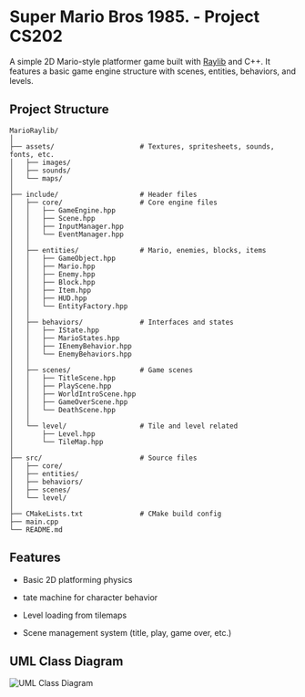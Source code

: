 # Super Mario Bros 1985. - Project CS202

A simple 2D Mario-style platformer game built with [Raylib](https://www.raylib.com/) and C++. It features a basic game engine structure with scenes, entities, behaviors, and levels.

## Project Structure

```
MarioRaylib/ 
│
├── assets/                     # Textures, spritesheets, sounds, fonts, etc.
│   ├── images/
│   ├── sounds/
│   └── maps/
│
├── include/                    # Header files
│   ├── core/                   # Core engine files
│   │   ├── GameEngine.hpp
│   │   ├── Scene.hpp
│   │   ├── InputManager.hpp
│   │   └── EventManager.hpp
│   │
│   ├── entities/               # Mario, enemies, blocks, items
│   │   ├── GameObject.hpp
│   │   ├── Mario.hpp
│   │   ├── Enemy.hpp
│   │   ├── Block.hpp
│   │   ├── Item.hpp
│   │   ├── HUD.hpp
│   │   └── EntityFactory.hpp
│   │
│   ├── behaviors/              # Interfaces and states
│   │   ├── IState.hpp
│   │   ├── MarioStates.hpp
│   │   ├── IEnemyBehavior.hpp
│   │   └── EnemyBehaviors.hpp
│   │
│   ├── scenes/                 # Game scenes
│   │   ├── TitleScene.hpp
│   │   ├── PlayScene.hpp
│   │   ├── WorldIntroScene.hpp
│   │   ├── GameOverScene.hpp
│   │   └── DeathScene.hpp
│   │
│   └── level/                  # Tile and level related
│       ├── Level.hpp
│       └── TileMap.hpp
│
├── src/                        # Source files
│   ├── core/
│   ├── entities/
│   ├── behaviors/
│   ├── scenes/
│   └── level/
│
├── CMakeLists.txt              # CMake build config
├── main.cpp
└── README.md
```

## Features

- Basic 2D platforming physics

- tate machine for character behavior

- Level loading from tilemaps

- Scene management system (title, play, game over, etc.)

## UML Class Diagram

![UML Class Diagram](https://img.plantuml.biz/plantuml/png/nLTBSzis4BvhHly1jygZEDF9aUDwOiUMeqbTkvKzFKFaMaG40Xm0bCCc-U_5KmIe5zrBSyXO7x2BVNpxu4Ufi51DHSUZyKYk2Qknm1NAAPRoIYb1bes2USxPWlm3w5TpwnVqsu5_vkmQIq2VZ3Z2h41pfa2yu1paSS7n22-b4ZXNxcrqXojuM7u53NmVZn0wHzyoz48vLkvNc_nw9OKg4wG4iYfL0c56AgouoD2L_ylWKzJK1LOmESlGXfF2OON0hntoqnZex0gYmQgy4GAOckceGOO8ys_9MX05Yn90s_04trGZuCFDYVU2X--stgKMa11CD5yehSBPC4MbZZI5EQiRbMhTzn8O9PE3YcyPLEqrb7X3WfDJLF5DJmjddpYbH1BE3kjwM4eG6zYguUmFhiXBEu6DjY93Ek64hGxxs4Jvdo9S547XX2zbrkbFB6CddpXEu7ii2DTwR8HFijQHmibuHaWZcFaKEOZ8ETiGbfCbrITBpgd3ATc0Z5cJSz6nQ8eaAAjb8eE-a-bDYTjF5Lz-pQBIsaVmHOKfjGvjaQO6aI0p8i03uv7duiMFz-yJuGIFLCHueiX5yVpyCj0xqyoMlIZRavdk4roqWHcv00swIAcsXYZj8Gi_qmTsL9tcXIqlj6YbWceOAwp4FMPurPN0lfGH-GNQHm5IGZ5PGtiMA6ADDjcwPIl2m8KcKdhQQ5FDP2YBRUa75Yzz2yXwBU6_CcyVrUuuhvOu_Fh2UOsVXFa_G8z4O5RYHufDHGJqRqpNdJcUeoLGsWTdD39xF7B-NVmuFz--7479yn7Ujw7N8IsDKulstUZPj-_ANcjjojFB6Meao06JcF9yFJ3rzcv8FP5NkTATgUjK9fMVYHeu8gy5oTTMOq3-R40gpO84D2rHcexeqV78MM6Z7kk8u9wYw6HNsuborcKyC3ZcQZV23ALrwvnKfeLahfCCYyjz8qlDhohkeZFANs5Bs0S6pxKbcNdI-jK9TLWisA5RuUEE_wud8xMxsHEXKE5wM12Sc6U8qf9w91a5zqQ1mS2rcamFDQakB6KlVIknHFG7DZsNBb9wmobq7EiPeR0pgj-ycNbhUZP-k45O2DmU53uUhKMk_Nhhxcg50cC8wnVEczOrlLmMyRvcvnq5p9hwG1GK1Ml0jbroGGkzXmkUmBgXjGbWrmAzJINWZPwifKV68-UOPLlyJWJlF1QTHIz6QE_Pw2Hz-tYU7ijMabo-QJvx6JzSmvPPrxIz4xhLglRWkkGI8pdTGB9RNSMtto6DN1zUjtg3FR7cjCFFSst3hLbo1tQnpyytY5IrBdaZy-Rb_6ZfMJl2fXC_yl-iyDkTRjZMetIgzswKjbVrDqe_NxfRjjNrRramlcNwzCvoQgawm2535UIvCbbeOGgAixDX3aOyIxzPRMbbo5UOEH0DOrfxFFXNeEPCVzAmt3QcJfbtJZUpbUi3vYF5_f6MITFV_Owx-XTGR2QyB4bzajdH5uCPWndAtN2MyP5R4lIt137ujWbrtm5zq8wwFgZBfm_5h1-Ft82qkCjz1oJRIcIjhF4hapkTm2SaAIeh5Oh5kFvHpuMcely2)